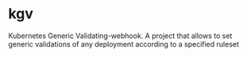 # kgv
Kubernetes Generic Validating-webhook. A project that allows to set generic validations of any deployment according to a specified ruleset
